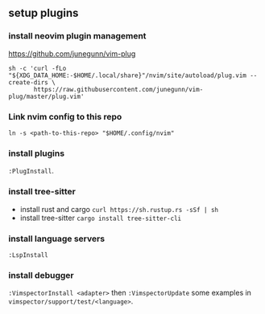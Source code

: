 ## setup plugins
### install neovim plugin management
https://github.com/junegunn/vim-plug

```
sh -c 'curl -fLo "${XDG_DATA_HOME:-$HOME/.local/share}"/nvim/site/autoload/plug.vim --create-dirs \
       https://raw.githubusercontent.com/junegunn/vim-plug/master/plug.vim'
```

### Link nvim config to this repo

```
ln -s <path-to-this-repo> "$HOME/.config/nvim"
```

### install plugins

`:PlugInstall`.

### install tree-sitter
* install rust and cargo `curl https://sh.rustup.rs -sSf | sh`
* install tree-sitter `cargo install tree-sitter-cli`


### install language servers
`:LspInstall`

### install debugger
`:VimspectorInstall <adapter>` then `:VimspectorUpdate`
some examples in `vimspector/support/test/<language>`.
